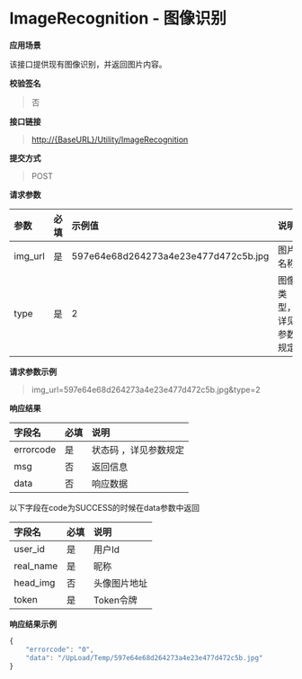 # ImageRecognition - 图像识别

**应用场景**

该接口提供现有图像识别，并返回图片内容。

**校验签名**

> 否

**接口链接**

> [http://{BaseURL}/Utility/ImageRecognition](http://{BaseURL}/OpenPlatform/Login)

**提交方式**

> POST

**请求参数**

| 参数 | 必填 | 示例值 | 说明 |
| :--- | :--- | :--- | :--- |
| img\_url | 是 | 597e64e68d264273a4e23e477d472c5b.jpg | 图片名称 |
| type | 是 | 2 | 图像类型，详见参数规定 |

**请求参数示例**

> img\_url=597e64e68d264273a4e23e477d472c5b.jpg&type=2

**响应结果**

| 字段名 | 必填 | 说明 |
| :--- | :--- | :--- |
| errorcode | 是 | 状态码 ，详见参数规定 |
| msg | 否 | 返回信息 |
| data | 否 | 响应数据 |

以下字段在code为SUCCESS的时候在data参数中返回

| 字段名 | 必填 | 说明 |
| :--- | :--- | :--- |
| user\_id | 是 | 用户Id |
| real\_name | 是 | 昵称 |
| head\_img | 否 | 头像图片地址 |
| token | 是 | Token令牌 |

**响应结果示例**

```js
{
    "errorcode": "0",
    "data": "/UpLoad/Temp/597e64e68d264273a4e23e477d472c5b.jpg"
}
```



